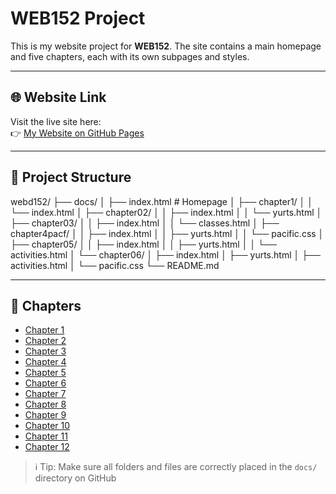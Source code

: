 # WEB152 Project  

This is my website project for **WEB152**. The site contains a main homepage and five chapters, each with its own subpages and styles.  

---

## 🌐 Website Link  

Visit the live site here:  
👉 [My Website on GitHub Pages](https://ali-safavi.github.io/webd152/)  

---

## 📂 Project Structure  

webd152/
├── docs/
│   ├── index.html # Homepage
│   ├── chapter1/
│   │   └── index.html
│   ├── chapter02/
│   │   ├── index.html
│   │   └── yurts.html
│   ├── chapter03/
│   │   ├── index.html
│   │   └── classes.html
│   ├── chapter4pacf/
│   │   ├── index.html
│   │   ├── yurts.html
│   │   └── pacific.css
│   ├── chapter05/
│   │   ├── index.html
│   │   ├── yurts.html
│   │   └── activities.html
│   └── chapter06/
│       ├── index.html
│       ├── yurts.html
│       ├── activities.html
│       └── pacific.css
└── README.md

---

## 📑 Chapters  

- [Chapter 1](https://ali-safavi.github.io/webd152/chapter1/)  
- [Chapter 2](https://ali-safavi.github.io/webd152/chapter02/)  
- [Chapter 3](https://ali-safavi.github.io/webd152/chapter03/)  
- [Chapter 4](https://ali-safavi.github.io/webd152/chapter4pacf/)  
- [Chapter 5](https://ali-safavi.github.io/webd152/chapter05/)  
- [Chapter 6](https://ali-safavi.github.io/webd152/chapter06/)
- [Chapter 7](https://ali-safavi.github.io/webd152/chapter07/)
- [Chapter 8](https://ali-safavi.github.io/webd152/chapter08/)
- [Chapter 9](https://ali-safavi.github.io/webd152/chapter09/)
- [Chapter 10](https://ali-safavi.github.io/webd152/chapter10/)
- [Chapter 11](https://ali-safavi.github.io/webd152/chapter11/)
- [Chapter 12](https://ali-safavi.github.io/webd152/chapter12/)

> ℹ️ Tip: Make sure all folders and files are correctly placed in the `docs/` directory on GitHub 
